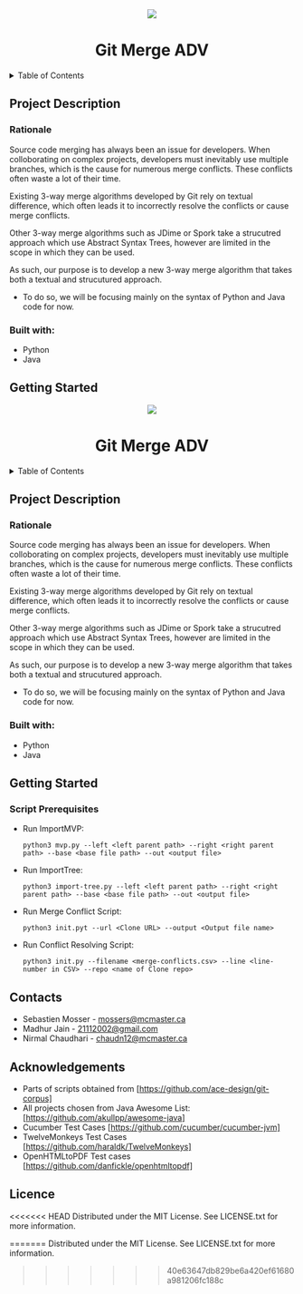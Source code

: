 <div align="center">
  <a href="https://github.com/ace-design">
    <img src="https://ace-design.github.io/img/logo.png">
  </a>
  <h1>Git Merge ADV</h1>
</div>

<details>
  <summary>Table of Contents</summary>
  <ol>
    <li>
      <a href="#project-description">Project Description</a>
        <ul>
        <li><a href="#Rationale">Rationale</a></li>
      </ul>
    </li>
    <li>
      <a href="#getting-started">Getting Started</a>
      <ul>
        <li><a href="#script-prerequisites">Script Prerequisites</a></li>
      </ul>
    <li>
      <a href="#contacts">Contacts</a>
    </li>
    </li>
    <li><a href="#acknowledgments">Acknowledgments</a></li>
    </li>
    <li><a href="#licence">Licence</a></li>
  </ol>
</details>

## Project Description

### Rationale

Source code merging has always been an issue for developers. When colloborating on complex projects, developers must inevitably use multiple branches, which is the cause for numerous merge conflicts. These conflicts often waste a lot of their time. 

Existing 3-way merge algorithms developed by Git rely on textual difference, which often leads it to incorrectly resolve the conflicts or cause merge conflicts. 

Other 3-way merge algorithms such as JDime or Spork take a strucutred approach which use Abstract Syntax Trees, however are limited in the scope in which they can be used.

As such, our purpose is to develop a new 3-way merge algorithm that takes both a textual and strucutured approach.
* To do so, we will be focusing mainly on the syntax of Python and Java code for now.

### Built with:

* Python
* Java


## Getting Started

<div align="center">
  <a href="https://github.com/ace-design">
    <img src="https://ace-design.github.io/img/logo.png">
  </a>
  <h1>Git Merge ADV</h1>
</div>

<details>
  <summary>Table of Contents</summary>
  <ol>
    <li>
      <a href="#project-description">Project Description</a>
        <ul>
        <li><a href="#Rationale">Rationale</a></li>
      </ul>
    </li>
    <li>
      <a href="#getting-started">Getting Started</a>
      <ul>
        <li><a href="#script-prerequisites">Script Prerequisites</a></li>
      </ul>
    <li>
      <a href="#contacts">Contacts</a>
    </li>
    </li>
    <li><a href="#acknowledgments">Acknowledgments</a></li>
    </li>
    <li><a href="#licence">Licence</a></li>
  </ol>
</details>

## Project Description

### Rationale

Source code merging has always been an issue for developers. When colloborating on complex projects, developers must inevitably use multiple branches, which is the cause for numerous merge conflicts. These conflicts often waste a lot of their time. 

Existing 3-way merge algorithms developed by Git rely on textual difference, which often leads it to incorrectly resolve the conflicts or cause merge conflicts. 

Other 3-way merge algorithms such as JDime or Spork take a strucutred approach which use Abstract Syntax Trees, however are limited in the scope in which they can be used.

As such, our purpose is to develop a new 3-way merge algorithm that takes both a textual and strucutured approach.
* To do so, we will be focusing mainly on the syntax of Python and Java code for now.

### Built with:

* Python
* Java


## Getting Started

### Script Prerequisites

* Run ImportMVP:

    `python3 mvp.py --left <left parent path> --right <right parent path> --base <base file path> --out <output file>`

* Run ImportTree:

    `python3 import-tree.py --left <left parent path> --right <right parent path> --base <base file path> --out <output file>`

* Run Merge Conflict Script:

    `python3 init.pyt --url <Clone URL> --output <Output file name>`

* Run Conflict Resolving Script:

    `python3 init.py --filename <merge-conflicts.csv> --line <line-number in CSV> --repo <name of Clone repo>`


## Contacts

* Sebastien Mosser - mossers@mcmaster.ca
* Madhur Jain - 21112002@gmail.com
* Nirmal Chaudhari - chaudn12@mcmaster.ca


## Acknowledgements
* Parts of scripts obtained from [https://github.com/ace-design/git-corpus]
* All projects chosen from Java Awesome List: [https://github.com/akullpp/awesome-java]
* Cucumber Test Cases [https://github.com/cucumber/cucumber-jvm]
* TwelveMonkeys Test Cases [https://github.com/haraldk/TwelveMonkeys]
* OpenHTMLtoPDF Test cases [https://github.com/danfickle/openhtmltopdf]


## Licence
<<<<<<< HEAD
Distributed under the MIT License. See LICENSE.txt for more information.




=======
Distributed under the MIT License. See LICENSE.txt for more information.
>>>>>>> 40e63647db829be6a420ef61680a981206fc188c
